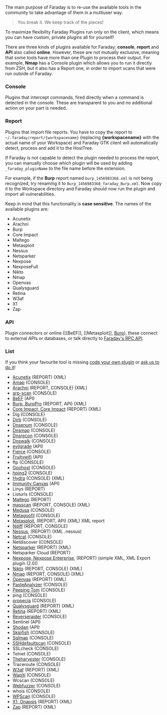 The main purpose of Faraday is to re-use the available tools in the community to take advantage of them in a multiuser way.

> You break it. We keep track of the pieces!

To maximize flexibility Faraday Plugins run only on the client, which means you can have custom, private plugins all for yourself!

<a name="types"></a>
There are three kinds of plugins available for Faraday; **console**, **report** and **API** also called **online**. However, these are not mutually exclusive, meaning that some tools have more than one Plugin to process their output. For example, **Nmap** has a Console plugin which allows you to run it directly from ZSH, but it also has a Report one, in order to import scans that were run outside of Faraday.

### Console

Plugins that intercept commands, fired directly when a command is detected in the console. These are transparent to you and no additional action on your part is needed.

### Report

Plugins that import file reports. You have to copy the report to ```~/.faraday/report/{workspacename}``` (replacing **{workspacename}** with the actual name of your Workspace) and Faraday GTK client will automatically detect, process and add it to the HostTree.

If Faraday is not capable to detect the plugin needed to process the report, you can manually choose which plugin will be used by adding ```_faraday_pluginName``` to the file name before the extension.

For example, if the **Burp** report named ```burp_1456983368.xml``` is not being recognized, try renaming it to ```Burp_1456983368_faraday_Burp.xml```. Now copy it to the Workspace directory and Faraday should now run the plugin and import all vulnerabilities.

Keep in mind that this functionality is **case sensitive**. The names of the available plugins are:


* Acunetix
* Arachni
* Burp
* Core Impact
* Maltego
* Metasploit
* Nessus 
* Netsparker
* Nexpose
* NexposeFull
* Nikto
* Nmap
* Openvas
* Qualysguard
* Retina
* W3af
* X1
* Zap


### API

Plugin connectors or online ([[BeEF]], [[Metasploit]], [Burp](https://github.com/infobyte/faraday/wiki/Burp-proxy-extender)), these connect to external APIs or databases, or talk directly to [Faraday's RPC API](https://github.com/infobyte/faraday/wiki/APIs).

### List

If you think your favourite tool is missing [code your own plugin](https://github.com/infobyte/faraday/wiki/Basic-plugin-development) or [ask us to do it](https://github.com/infobyte/faraday/issues/new)!


* [Acunetix](https://twitter.com/acunetix) (REPORT) (XML)
* [Amap](https://www.thc.org/thc-amap/) (CONSOLE)
* [Arachni](https://twitter.com/ArachniScanner) (REPORT, CONSOLE) (XML)
* [arp-scan](http://linux.die.net/man/1/arp-scan) (CONSOLE)
* [BeEF](https://twitter.com/beefproject) (API)
* [Burp, BurpPro](https://twitter.com/Burp_Suite) (REPORT, API) (XML)
* [Core Impact, Core Impact](https://twitter.com/CoreSecurity) (REPORT) (XML)
* Dig (CONSOLE)
* [Dirb](http://tools.kali.org/web-applications/dirb) (CONSOLE)
* [Dnsenum](https://github.com/fwaeytens/dnsenum) (CONSOLE)
* [Dnsmap](https://github.com/makefu/dnsmap) (CONSOLE)
* [Dnsrecon](https://github.com/darkoperator/dnsrecon) (CONSOLE)
* [Dnswalk](https://github.com/leebaird/discover) (CONSOLE)
* [evilgrade](http://twitter.com/infobytesec) (API)
* [Fierce](http://tools.kali.org/information-gathering/fierce) (CONSOLE)
* [Fruitywifi](http://www.fruitywifi.com/index_eng.html) (API)
* ftp (CONSOLE)
* [Goohost](http://www.aldeid.com/wiki/Goohost) (CONSOLE)
* [hping3](http://tools.kali.org/information-gathering/hping3) (CONSOLE)
* [Hydra](https://www.thc.org/thc-hydra) (CONSOLE) (XML)
* [Immunity Canvas](http://www.immunityinc.com/products/canvas/) (API)
* Linys (REPORT)
* Listurls (CONSOLE)
* [Maltego](https://www.paterva.com/web6/products/maltego.php) (REPORT)
* [masscan](https://twitter.com/ErrataRob) (REPORT, CONSOLE) (XML)
* [Medusa](http://h.foofus.net/?page_id=51 ) (CONSOLE)
* [Metagoofil](https://code.google.com/p/metagoofil/downloads/list) (CONSOLE)
* [Metasploit](https://twitter.com/metasploit), (REPORT, API) (XML) XML report
* [Ndiff](https://nmap.org/ndiff/) (REPORT, CONSOLE)
* [Nessus](https://twitter.com/tenablesecurity), (REPORT) (XML .nessus)
* [Netcat](http://netcat.sourceforge.net/) (CONSOLE)
* Netdiscover (CONSOLE)
* [Netsparker](https://twitter.com/Netsparker) (REPORT) (XML)
* Netsparker Cloud (REPORT)
* [Nexpose, Nexpose Enterprise](https://twitter.com/rapid7), (REPORT) (simple XML, XML Export plugin (2.0))
* [Nikto](https://cirt.net/Nikto2) (REPORT, CONSOLE) (XML)
* [Nmap](https://twitter.com/nmap) (REPORT, CONSOLE) (XML)
* [Openvas](https://twitter.com/openvas) (REPORT) (XML)
* [PasteAnalyzer](https://github.com/Ezequieltbh/pasteAnalyzer) (CONSOLE)
* [Peeping Tom](https://bitbucket.org/LaNMaSteR53/peepingtom/) (CONSOLE)
* ping (CONSOLE)
* [propecia](http://packetstormsecurity.com/files/14232/propecia.c.html) (CONSOLE)
* [Qualysguard](https://www.qualys.com/) (REPORT) (XML)
* [Retina](http://www.beyondtrust.com/Products/RetinaNetworkSecurityScanner/) (REPORT) (XML)
* [Reverseraider](http://sourceforge.net/projects/complemento/files/) (CONSOLE)
* Sentinel (API)
* [Shodan](https://twitter.com/shodanhq) (API)
* [Skipfish](https://code.google.com/p/skipfish/) (CONSOLE)
* [Sqlmap](https://twitter.com/sqlmap) (CONSOLE)
* [SSHdefaultscan](https://github.com/atarantini/sshdefaultscan) (CONSOLE)
* SSLcheck (CONSOLE)
* Telnet (CONSOLE)
* [Theharvester](https://github.com/laramies/theHarvester) (CONSOLE)
* Traceroute (CONSOLE)
* [W3af](https://twitter.com/w3af) (REPORT) (XML)
* [Wapiti](http://wapiti.sourceforge.net/) (CONSOLE)
* Wcscan (CONSOLE)
* [Webfuzzer](http://gunzip.altervista.org/g.php?f=projects#webfuzzer) (CONSOLE)
* whois (CONSOLE)
* [WPScan](https://wpscan.org/) (CONSOLE)
* [X1, Onapsis](https://twitter.com/onapsis) (REPORT) (XML)
* [Zap](https://twitter.com/zaproxy) (REPORT) (XML)

